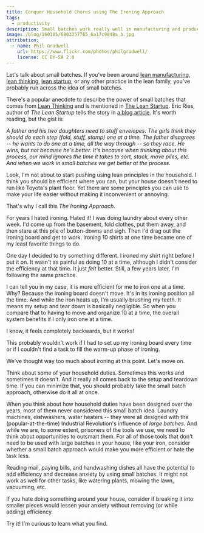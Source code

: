 ```yaml
---
title: Conquer Household Chores using The Ironing Approach
tags:
  - productivity
description: Small batches work really well in manufacturing and product development. Let's try them out around the house.
image: /blog/160105/6803357765_6a17c9848a_b.jpg
attribution:
  - name: Phil Gradwell
    url: https://www.flickr.com/photos/philgradwell/
    license: CC BY-SA 2.0
---
```


Let's talk about small batches. If you've been around [lean manufacturing](https://en.wikipedia.org/wiki/Lean_manufacturing), [lean thinking](https://en.wikipedia.org/wiki/Lean_thinking), [lean startup](https://en.wikipedia.org/wiki/Lean_thinking), or any other practice in the lean family, you've probably run across the idea of small batches.

There's a popular anecdote to describe the power of small batches that comes from [Lean Thinking](http://smile.amazon.com/dp/0743249275) and is mentioned in [The Lean Startup](http://smile.amazon.com/dp/0307887898). Eric Ries, author of _The Lean Startup_ tells the story in [a blog article](http://www.startuplessonslearned.com/2011/09/power-of-small-batches.html). It's worth reading, but the gist is:

_A father and his two daughters need to stuff envelopes. The girls think they should do each step (fold, stuff, stamp) one at a time. The father disagrees -- he wants to do one at a time, all the way through -- so they race. He wins, but not because he's better. It's because when thinking about this process, our mind ignores the time it takes to sort, stack, move piles, etc. And when we work in small batches we get better at the process._

Look, I'm not about to start pushing using lean principles in the household. I think you should be efficient where you can, but your house doesn't need to run like Toyota's plant floor. Yet there are some principles you can use to make your life easier without making it inconvenient or annoying.

That's why I call this _The Ironing Approach_.

For years I hated ironing. Hated it! I was doing laundry about every other week. I'd come up from the basement, fold clothes, put them away, and then stare at this pile of button-downs and sigh. Then I'd drag out the ironing board and get to work. Ironing 10 shirts at one time became one of my least favorite things to do.

One day I decided to try something different. I ironed my shirt right before I put it on. It wasn't as painful as doing 10 at a time, although I didn't consider the efficiency at that time. It just _felt_ better. Still, a few years later, I'm following the same practice.

I can tell you in my case, it is more efficient for me to iron one at a time. Why? Because the ironing board doesn't move. It's in its ironing position all the time. And while the iron heats up, I'm usually brushing my teeth. It means my setup and tear down is basically negligible. So when you compare that to having to move and organize 10 at a time, the overall system benefits if I only iron one at a time.

I know, it feels completely backwards, but it works!

This probably wouldn't work if I had to set up my ironing board every time or if I couldn't find a task to fill the warm-up phase of ironing.

We've thought way too much about ironing at this point. Let's move on.

Think about some of your household duties. Sometimes this works and sometimes it doesn't. And it really all comes back to the setup and teardown time. If you can minimize that, you should probably take the small batch approach, otherwise do it all at once.

When you think about how household duties have been designed over the years, most of them never considered this small batch idea. Laundry machines, dishwashers, water heaters -- they were all designed with the (popular-at-the-time) Industrial Revolution's influence of _large batches_. And while we are, to some extent, prisoners of the tools we use, we need to think about opportunities to outsmart them. For all of those tools that don't need to be used with large batches in your house, like your iron, consider whether a small batch approach would make you more efficient or hate the task less.

Reading mail, paying bills, and handwashing dishes all have the potential to add efficiency and decrease anxiety by using small batches. It might not work as well for other tasks, like watering plants, mowing the lawn, vacuuming, etc.

If you hate doing something around your house, consider if breaking it into smaller pieces would lessen your anxiety without removing (or while adding) efficiency.

Try it! I'm curious to learn what you find.
